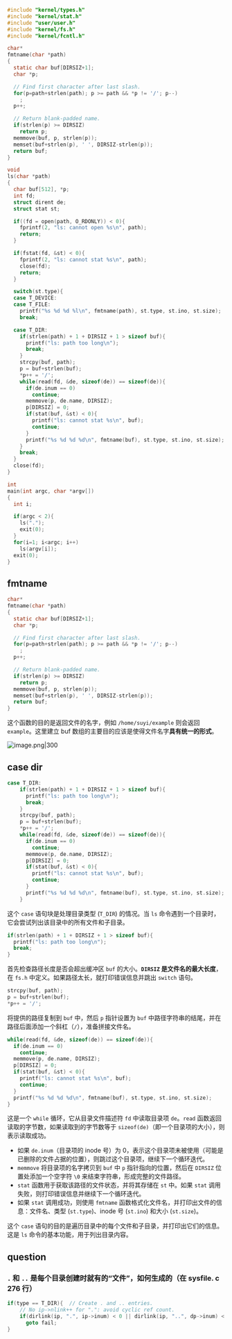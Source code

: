 ```c
#include "kernel/types.h"
#include "kernel/stat.h"
#include "user/user.h"
#include "kernel/fs.h"
#include "kernel/fcntl.h"

char*
fmtname(char *path)
{
  static char buf[DIRSIZ+1];
  char *p;

  // Find first character after last slash.
  for(p=path+strlen(path); p >= path && *p != '/'; p--)
    ;
  p++;

  // Return blank-padded name.
  if(strlen(p) >= DIRSIZ)
    return p;
  memmove(buf, p, strlen(p));
  memset(buf+strlen(p), ' ', DIRSIZ-strlen(p));
  return buf;
}

void
ls(char *path)
{
  char buf[512], *p;
  int fd;
  struct dirent de;
  struct stat st;

  if((fd = open(path, O_RDONLY)) < 0){
    fprintf(2, "ls: cannot open %s\n", path);
    return;
  }

  if(fstat(fd, &st) < 0){
    fprintf(2, "ls: cannot stat %s\n", path);
    close(fd);
    return;
  }

  switch(st.type){
  case T_DEVICE:
  case T_FILE:
    printf("%s %d %d %l\n", fmtname(path), st.type, st.ino, st.size);
    break;

  case T_DIR:
    if(strlen(path) + 1 + DIRSIZ + 1 > sizeof buf){
      printf("ls: path too long\n");
      break;
    }
    strcpy(buf, path);
    p = buf+strlen(buf);
    *p++ = '/';
    while(read(fd, &de, sizeof(de)) == sizeof(de)){
      if(de.inum == 0)
        continue;
      memmove(p, de.name, DIRSIZ);
      p[DIRSIZ] = 0;
      if(stat(buf, &st) < 0){
        printf("ls: cannot stat %s\n", buf);
        continue;
      }
      printf("%s %d %d %d\n", fmtname(buf), st.type, st.ino, st.size);
    }
    break;
  }
  close(fd);
}

int
main(int argc, char *argv[])
{
  int i;

  if(argc < 2){
    ls(".");
    exit(0);
  }
  for(i=1; i<argc; i++)
    ls(argv[i]);
  exit(0);
}

```


## fmtname

```c
char*
fmtname(char *path)
{
  static char buf[DIRSIZ+1];
  char *p;

  // Find first character after last slash.
  for(p=path+strlen(path); p >= path && *p != '/'; p--)
    ;
  p++;

  // Return blank-padded name.
  if(strlen(p) >= DIRSIZ)
    return p;
  memmove(buf, p, strlen(p));
  memset(buf+strlen(p), ' ', DIRSIZ-strlen(p));
  return buf;
}
```

这个函数的目的是返回文件的名字，例如 `/home/suyi/example` 则会返回 `example`。这里建立 buf 数组的主要目的应该是使得文件名字**具有统一的形式**。

![image.png|300](https://picture-suyifan.oss-cn-shenzhen.aliyuncs.com/20240114180423.png)

## case dir

```c
case T_DIR:
    if(strlen(path) + 1 + DIRSIZ + 1 > sizeof buf){
      printf("ls: path too long\n");
      break;
    }
    strcpy(buf, path);
    p = buf+strlen(buf);
    *p++ = '/';
    while(read(fd, &de, sizeof(de)) == sizeof(de)){
      if(de.inum == 0)
        continue;
      memmove(p, de.name, DIRSIZ);
      p[DIRSIZ] = 0;
      if(stat(buf, &st) < 0){
        printf("ls: cannot stat %s\n", buf);
        continue;
      }
      printf("%s %d %d %d\n", fmtname(buf), st.type, st.ino, st.size);
    }
```

这个 `case` 语句块是处理目录类型 (`T_DIR`) 的情况。当 `ls` 命令遇到一个目录时，它会尝试列出该目录中的所有文件和子目录。

```c
if(strlen(path) + 1 + DIRSIZ + 1 > sizeof buf){
  printf("ls: path too long\n");
  break;
}
```
首先检查路径长度是否会超出缓冲区 `buf` 的大小。**`DIRSIZ` 是文件名的最大长度**，在 `fs.h` 中定义。如果路径太长，就打印错误信息并跳出 `switch` 语句。

```c
strcpy(buf, path);
p = buf+strlen(buf);
*p++ = '/';
```
将提供的路径复制到 `buf` 中，然后 `p` 指针设置为 `buf` 中路径字符串的结尾，并在路径后面添加一个斜杠（`/`），准备拼接文件名。

```c
while(read(fd, &de, sizeof(de)) == sizeof(de)){
  if(de.inum == 0)
    continue;
  memmove(p, de.name, DIRSIZ);
  p[DIRSIZ] = 0;
  if(stat(buf, &st) < 0){
    printf("ls: cannot stat %s\n", buf);
    continue;
  }
  printf("%s %d %d %d\n", fmtname(buf), st.type, st.ino, st.size);
}
```
这是一个 `while` 循环，它从目录文件描述符 `fd` 中读取目录项 `de`。`read` 函数返回读取的字节数，如果读取到的字节数等于 `sizeof(de)`（即一个目录项的大小），则表示读取成功。

- 如果 `de.inum`（目录项的 inode 号）为 0，表示这个目录项未被使用（可能是已删除的文件占据的位置），则跳过这个目录项，继续下一个循环迭代。
- `memmove` 将目录项的名字拷贝到 `buf` 中 `p` 指针指向的位置，然后在 `DIRSIZ` 位置处添加一个空字符 `\0` 来结束字符串，形成完整的文件路径。
- `stat` 函数用于获取该路径的文件状态，并将其存储在 `st` 中。如果 `stat` 调用失败，则打印错误信息并继续下一个循环迭代。
- 如果 `stat` 调用成功，则使用 `fmtname` 函数格式化文件名，并打印出文件的信息：文件名、类型 (`st.type`)、inode 号 (`st.ino`) 和大小 (`st.size`)。

这个 `case` 语句的目的是遍历目录中的每个文件和子目录，并打印出它们的信息。这是 `ls` 命令的基本功能，用于列出目录内容。

## question

###  `.` 和 `..` 是每个目录创建时就有的“文件”，如何生成的（在 sysfile. c 276 行）
```c
if(type == T_DIR){  // Create . and .. entries.
    // No ip->nlink++ for ".": avoid cyclic ref count.
    if(dirlink(ip, ".", ip->inum) < 0 || dirlink(ip, "..", dp->inum) < 0)
      goto fail;
}
```
